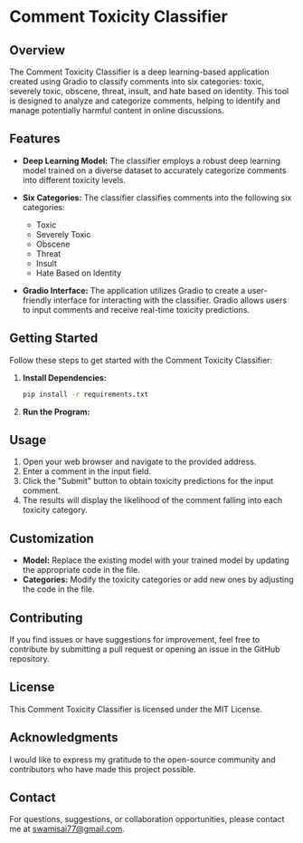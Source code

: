 # Comment Toxicity Classifier

## Overview

The Comment Toxicity Classifier is a deep learning-based application created using Gradio to classify comments into six categories: toxic, severely toxic, obscene, threat, insult, and hate based on identity. This tool is designed to analyze and categorize comments, helping to identify and manage potentially harmful content in online discussions.

## Features

- **Deep Learning Model:** The classifier employs a robust deep learning model trained on a diverse dataset to accurately categorize comments into different toxicity levels.

- **Six Categories:** The classifier classifies comments into the following six categories:
  - Toxic
  - Severely Toxic
  - Obscene
  - Threat
  - Insult
  - Hate Based on Identity

- **Gradio Interface:** The application utilizes Gradio to create a user-friendly interface for interacting with the classifier. Gradio allows users to input comments and receive real-time toxicity predictions.

## Getting Started

Follow these steps to get started with the Comment Toxicity Classifier:

1. **Install Dependencies:**
   ```bash
   pip install -r requirements.txt

2. **Run the Program:**

## Usage

1. Open your web browser and navigate to the provided address.
2. Enter a comment in the input field.
3. Click the "Submit" button to obtain toxicity predictions for the input comment.
4. The results will display the likelihood of the comment falling into each toxicity category.

## Customization

* **Model:** Replace the existing model with your trained model by updating the appropriate code in the file.
* **Categories:** Modify the toxicity categories or add new ones by adjusting the code in the file.

## Contributing

If you find issues or have suggestions for improvement, feel free to contribute by submitting a pull request or opening an issue in the GitHub repository.

## License

This Comment Toxicity Classifier is licensed under the MIT License.

## Acknowledgments

I would like to express my gratitude to the open-source community and contributors who have made this project possible.

## Contact

For questions, suggestions, or collaboration opportunities, please contact me at swamisai77@gmail.com.


